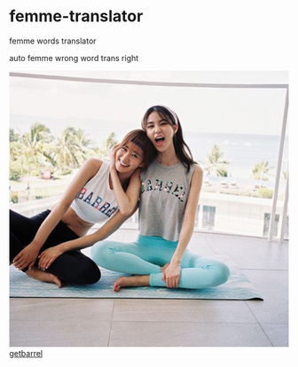 # femme-translator
femme words translator

auto femme wrong word trans right


![femme](barrel.png)
[getbarrel](https://www.instagram.com/p/BGvqqM5Or36/)
